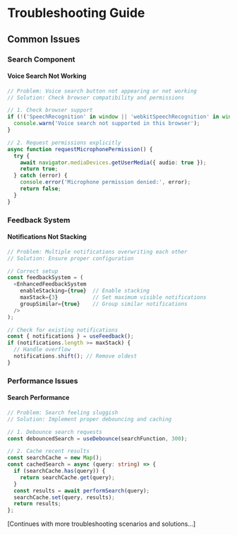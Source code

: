 # Troubleshooting Guide

## Common Issues

### Search Component

#### Voice Search Not Working
```typescript
// Problem: Voice search button not appearing or not working
// Solution: Check browser compatibility and permissions

// 1. Check browser support
if (!('SpeechRecognition' in window || 'webkitSpeechRecognition' in window)) {
  console.warn('Voice search not supported in this browser');
}

// 2. Request permissions explicitly
async function requestMicrophonePermission() {
  try {
    await navigator.mediaDevices.getUserMedia({ audio: true });
    return true;
  } catch (error) {
    console.error('Microphone permission denied:', error);
    return false;
  }
}
```

### Feedback System

#### Notifications Not Stacking
```typescript
// Problem: Multiple notifications overwriting each other
// Solution: Ensure proper configuration

// Correct setup
const feedbackSystem = (
  <EnhancedFeedbackSystem
    enableStacking={true}  // Enable stacking
    maxStack={3}           // Set maximum visible notifications
    groupSimilar={true}    // Group similar notifications
  />
);

// Check for existing notifications
const { notifications } = useFeedback();
if (notifications.length >= maxStack) {
  // Handle overflow
  notifications.shift(); // Remove oldest
}
```

### Performance Issues

#### Search Performance
```typescript
// Problem: Search feeling sluggish
// Solution: Implement proper debouncing and caching

// 1. Debounce search requests
const debouncedSearch = useDebounce(searchFunction, 300);

// 2. Cache recent results
const searchCache = new Map();
const cachedSearch = async (query: string) => {
  if (searchCache.has(query)) {
    return searchCache.get(query);
  }
  const results = await performSearch(query);
  searchCache.set(query, results);
  return results;
};
```

[Continues with more troubleshooting scenarios and solutions...] 